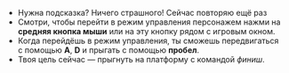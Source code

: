 - Нужна подсказка? Ничего страшного! Сейчас повторяю ещё раз
- Смотри, чтобы перейти в режим управления персонажем нажми на **средняя кнопка мыши** или на эту кнопку рядом с игровым окном.
- Когда перейдёшь в режим управления, ты сможешь передвигаться с помощью **A**, **D** и прыгать с помощью **пробел**.
- Твоя цель сейчас — прыгнуть на платформу с командой *финиш*.